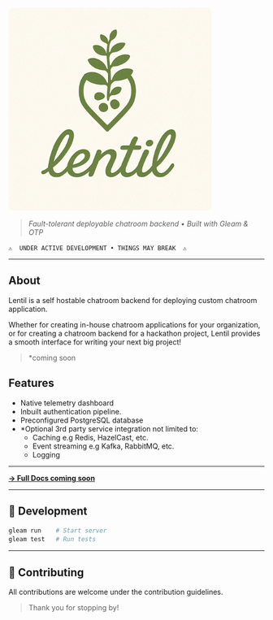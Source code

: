 <img src="assets/lentil.png" alt="Lentil Logo" width="400" style="border-radius: 10px;">

> *Fault-tolerant deployable chatroom backend • Built with Gleam & OTP*

```
⚠️  UNDER ACTIVE DEVELOPMENT • THINGS MAY BREAK  ⚠️
```

---
## **About**

Lentil is a self hostable chatroom backend for deploying custom chatroom application. 

Whether for creating in-house chatroom applications for your organization, or for creating a chatroom backend for a hackathon project, Lentil provides a smooth interface for writing your next big project!

> *coming soon
## **Features**
- Native telemetry dashboard
- Inbuilt authentication pipeline.
- Preconfigured PostgreSQL database
- *Optional 3rd party service integration not limited to:
  * Caching e.g Redis, HazelCast, etc.
  * Event streaming e.g Kafka, RabbitMQ, etc.
  * Logging

---

**[→ Full Docs coming soon](https://hexdocs.pm/lentil/)**

---

## 🧪 **Development**

```bash
gleam run    # Start server
gleam test   # Run tests
```

---

## 🤝 **Contributing**

All contributions are welcome under the contribution guidelines.

> Thank you for stopping by!